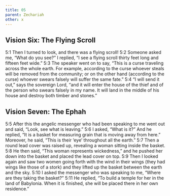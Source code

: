 ```yaml
---
title: 05
parent: Zechariah
other: x
---
```


## Vision Six: The Flying Scroll

<a name="5:1">5:1</a> Then I turned to look, and there was a flying scroll! <a name="5:2">5:2</a> Someone asked me, “What do you see?” I replied, “I see a flying scroll thirty feet long and fifteen feet wide.” <a name="5:3">5:3</a> The speaker went on to say, “This is a curse traveling across the whole earth. For example, according to the curse whoever steals will be removed from the community; or on the other hand (according to the curse) whoever swears falsely will suffer the same fate.” <a name="5:4">5:4</a> “I will send it out,” says the sovereign Lord, “and it will enter the house of the thief and of the person who swears falsely in my name. It will land in the middle of his house and destroy both timber and stones.”

## Vision Seven: The Ephah

<a name="5:5">5:5</a> After this the angelic messenger who had been speaking to me went out and said, “Look, see what is leaving.” <a name="5:6">5:6</a> I asked, “What is it?” And he replied, “It is a basket for measuring grain that is moving away from here.” Moreover, he said, “This is their ‘eye’ throughout all the earth.” <a name="5:7">5:7</a> Then a round lead cover was raised up, revealing a woman sitting inside the basket. <a name="5:8">5:8</a> He then said, “This woman represents wickedness,” and he pushed her down into the basket and placed the lead cover on top. <a name="5:9">5:9</a> Then I looked again and saw two women going forth with the wind in their wings (they had wings like those of a stork) and they lifted up the basket between the earth and the sky. <a name="5:10">5:10</a> I asked the messenger who was speaking to me, “Where are they taking the basket?” <a name="5:11">5:11</a> He replied, “To build a temple for her in the land of Babylonia. When it is finished, she will be placed there in her own residence.”